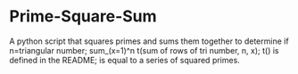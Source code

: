 # Prime-Square-Sum
A python script that squares primes and sums them together to determine if n=triangular number; sum_(x=1)^n t(sum of rows of tri number, n, x); t() is defined in the README; is equal to a series of squared primes.
